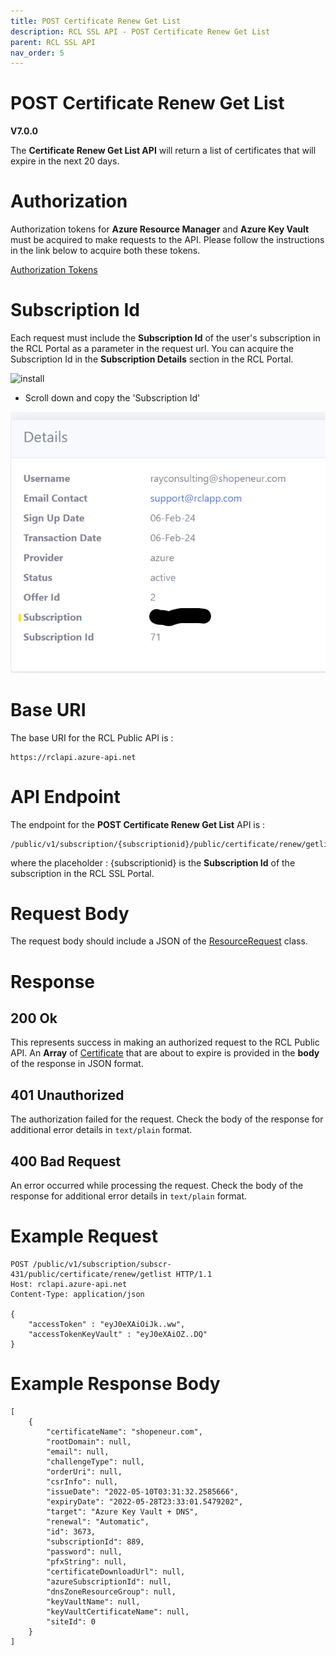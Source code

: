 ```yaml
---
title: POST Certificate Renew Get List
description: RCL SSL API - POST Certificate Renew Get List
parent: RCL SSL API
nav_order: 5
---
```


# POST Certificate Renew Get List 
**V7.0.0**

The **Certificate Renew Get List API** will return a list of certificates that will expire in the next 20 days.

# Authorization

Authorization tokens for **Azure Resource Manager** and **Azure Key Vault** must be acquired to make requests to the API. Please follow the instructions in the link below to acquire both these tokens.

[Authorization Tokens](./authorization.md)

# Subscription Id

Each request must include the **Subscription Id** of the user's subscription in the RCL Portal as a parameter in the request url. You can acquire the Subscription Id in the **Subscription Details** section in the RCL Portal.

![install](../images/autorenew_configure/add_subscriptionid.png)

- Scroll down and copy the 'Subscription Id' 

![install](../images/autorenew_configure/add_subscriptionid2.png)

# Base URI

The base URI for the RCL Public API is :
```
https://rclapi.azure-api.net
```

# API Endpoint

The endpoint for the **POST Certificate Renew Get List** API is :

```
/public/v1/subscription/{subscriptionid}/public/certificate/renew/getlist
```

where the placeholder : {subscriptionid} is the **Subscription Id** of the subscription in the RCL SSL Portal.

# Request Body

The request body should include a JSON of the [ResourceRequest](./models.md#resourcerequest) class.

# Response

## 200 Ok

This represents success in making an authorized request to the RCL Public API. An **Array** of [Certificate](./models.md#certificate) that are about to expire is provided in the **body** of the response in JSON format.

## 401 Unauthorized

The authorization failed for the request. Check the body of the response for additional error details in ``text/plain`` format.

## 400 Bad Request

An error occurred while processing the request. Check the body of the response for additional error details in ``text/plain`` format.

# Example Request

```
POST /public/v1/subscription/subscr-431/public/certificate/renew/getlist HTTP/1.1
Host: rclapi.azure-api.net
Content-Type: application/json

{
    "accessToken" : "eyJ0eXAiOiJk..ww",
    "accessTokenKeyVault" : "eyJ0eXAiOZ..DQ"
}
```

# Example Response Body
```
[
    {
        "certificateName": "shopeneur.com",
        "rootDomain": null,
        "email": null,
        "challengeType": null,
        "orderUri": null,
        "csrInfo": null,
        "issueDate": "2022-05-10T03:31:32.2585666",
        "expiryDate": "2022-05-28T23:33:01.5479202",
        "target": "Azure Key Vault + DNS",
        "renewal": "Automatic",
        "id": 3673,
        "subscriptionId": 889,
        "password": null,
        "pfxString": null,
        "certificateDownloadUrl": null,
        "azureSubscriptionId": null,
        "dnsZoneResourceGroup": null,
        "keyVaultName": null,
        "keyVaultCertificateName": null,
        "siteId": 0
    }
]

```



